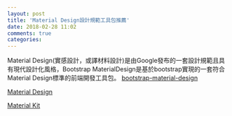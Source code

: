 ```yaml
---
layout: post
title: 'Material Design設計規範工具包推薦'
date: 2018-02-28 11:02
comments: true
categories: 
---
```

Material Design(實感設計，或譯材料設計)是由Google發布的一套設計規範且具有現代設計化風格，Bootstrap MaterialDesign是基於bootstrap實現的一套符合Material Design標準的前端開發工具包。
[bootstrap-material-design](https://fezvrasta.github.io/bootstrap-material-design/docs/4.0/getting-started/introduction/)

[Material Design](http://materializecss.com/about.html)

[Material Kit](https://www.creative-tim.com/product/material-kit?tracking=first-time#)